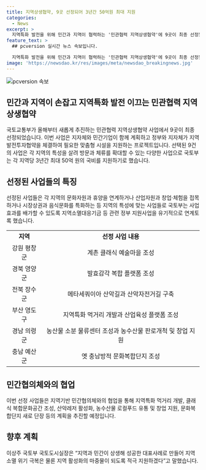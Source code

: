 ```yaml
---
title: 지역상생협약, 9곳 선정되어 3년간 50억원 최대 지원
categories:
  - News
excerpt: >
  지역특화 발전을 위해 민간과 지역이 협력하는 '민관협력 지역상생협약'에 9곳이 최종 선정됐다. 국토부는 이 사업에 3년간 국비 최대 50억 원을 지원하며, 지역의 문화, 휴양, 산업 등을 향상시키는 사업들을 선택했다. 이에 특히, 지역상권과 음식문화를 특화하는 등 개성 있는 사업이 돋보인다. 이러한 지원을 통해 지역 활성화와 지역소멸 위기 극복을 돕겠다는 계획이다. (출처: 정책브리핑)
feature_text: >
  ## pcversion 실시간 뉴스 속보입니다.

  지역특화 발전을 위해 민간과 지역이 협력하는 '민관협력 지역상생협약'에 9곳이 최종 선정됐다. 국토부는 이 사업에 3년간 국비 최대 50억 원을 지원하며, 지역의 문화, 휴양, 산업 등을 향상시키는 사업들을 선택했다. 이에 특히, 지역상권과 음식문화를 특화하는 등 개성 있는 사업이 돋보인다. 이러한 지원을 통해 지역 활성화와 지역소멸 위기 극복을 돕겠다는 계획이다. (출처: 정책브리핑)
image: 'https://newsdao.kr/res/images/meta/newsdao_breakingnews.jpg'
---
```


<p><img src="https://newsdao.kr/res/images/meta/newsdao_breakingnews.jpg" alt="pcversion 속보" /></p>

<h2 data-ke-size="size26">민간과 지역이 손잡고 지역특화 발전 이끄는 민관협력 지역상생협약</h2>

<p data-ke-size="size16">국토교통부가 올해부터 새롭게 추진하는 민관협력 지역상생협약 사업에서 9곳이 최종 선정되었습니다. 이번 사업은 지자체와 민간기업이 함께 계획하고 정부와 지자체가 지역발전투자협약을 체결하여 필요한 맞춤형 시설을 지원하는 프로젝트입니다. 선택된 9건의 사업은 각 지역의 특성을 살려 방문과 체류를 확대할 수 있는 다양한 사업으로 국토부는 각 지역당 3년간 최대 50억 원의 국비를 지원하기로 했습니다.</p>

<h2 data-ke-size="size26">선정된 사업들의 특징</h2>

<p data-ke-size="size16">선정된 사업들은 각 지역의 문화자원과 휴양을 연계하거나 산업자원과 창업·체험을 접목하거나 시장상권과 음식문화를 특화하는 등 지역의 특성에 맞는 사업들로 국토부는 사업 효과를 배가할 수 있도록 지역소멸대응기금 등 관련 정부 지원사업을 유기적으로 연계토록 했습니다.</p>

<table>
    <tr>
        <td style="text-align: center; height: 17px;"><b>지역</b></td>
        <td style="text-align: center; height: 17px;"><b>선정 사업 내용</b></td>
    </tr>
    <tr>
        <td style="text-align: center; height: 17px;">강원 평창군</td>
        <td style="text-align: center; height: 17px;">계촌 클래식 예술마을 조성</td>
    </tr>
    <tr>
        <td style="text-align: center; height: 17px;">경북 영양군</td>
        <td style="text-align: center; height: 17px;">발효감각 복합 플랫폼 조성</td>
    </tr>
    <tr>
        <td style="text-align: center; height: 17px;">전북 장수군</td>
        <td style="text-align: center; height: 17px;">메타세쿼이아 산악길과 산악자전거길 구축</td>
    </tr>
    <tr>
        <td style="text-align: center; height: 17px;">부산 영도구</td>
        <td style="text-align: center; height: 17px;">지역특화 먹거리 개발과 산업육성 플랫폼 조성</td>
    </tr>
    <tr>
        <td style="text-align: center; height: 17px;">경남 의령군</td>
        <td style="text-align: center; height: 17px;">농산물 소분 물류센터 조성과 농수산물 판로개척 및 창업 지원</td>
    </tr>
    <tr>
        <td style="text-align: center; height: 17px;">충남 예산군</td>
        <td style="text-align: center; height: 17px;">옛 충남방적 문화복합단지 조성</td>
    </tr>
</table>

<h2 data-ke-size="size26">민간협의체와의 협업</h2>

<p data-ke-size="size16">이번 선정 사업들은 지역기반 민간협의체와의 협업을 통해 지역특화 먹거리 개발, 클래식 복합문화공간 조성, 산악레저 활성화, 농수산물 로컬푸드 유통 및 창업 지원, 문화복합단지 새로 단장 등의 계획을 추진할 예정입니다.</p>

<h2 data-ke-size="size26">향후 계획</h2>

<p data-ke-size="size16">이상주 국토부 국토도시실장은 “지역과 민간이 상생해 성공한 대표사례로 만들어 지역소멸 위기 극복은 물론 지역 활성화의 마중물이 되도록 적극 지원하겠다”고 말했습니다.</p>

<p data-ke-size="size16">&nbsp;</p>

